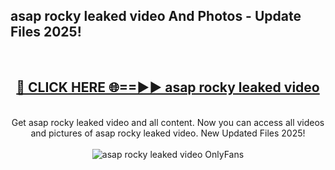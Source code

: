 <h2>asap rocky leaked video And Photos - Update Files 2025!</h2>
<br>
<div align="center">
<h2><a href="https://top-ai-tools.click/QrbHav" rel="nofollow">🔴 CLICK HERE 🌐==►► asap rocky leaked video</a></h2>
<br>
Get asap rocky leaked video and all content. Now you can access all videos and pictures of asap rocky leaked video. New Updated Files 2025!
<br>
<br>
<a href="https://top-ai-tools.click/QrbHav" rel="nofollow" data-target="animated-image.originalLink"><img src="https://i.ibb.co.com/WyWwxjT/player-gif2.gif" alt="asap rocky leaked video OnlyFans" style="max-width: 100%; display: inline-block;" data-target="animated-image.originalImage"></a>
</div>
<br>